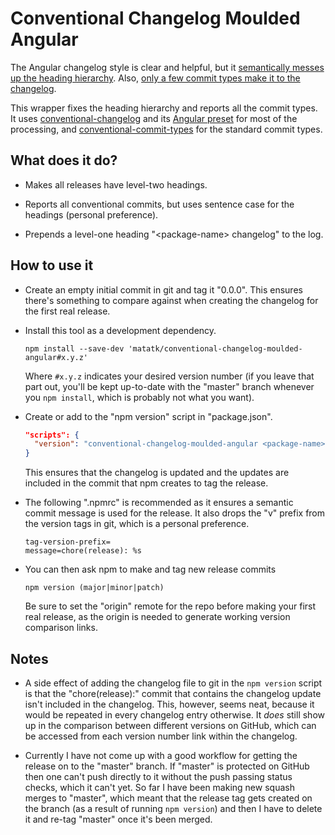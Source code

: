 Conventional Changelog Moulded Angular
======================================

The Angular changelog style is clear and helpful, but it [semantically messes up the heading hierarchy](https://github.com/conventional-changelog/standard-version/issues/208). Also, [only a few commit types make it to the changelog](https://github.com/conventional-changelog/conventional-changelog/issues/317).

This wrapper fixes the heading hierarchy and reports all the commit types. It uses [conventional-changelog](https://github.com/conventional-changelog/conventional-changelog) and its [Angular preset](https://github.com/conventional-changelog/conventional-changelog/tree/master/packages/conventional-changelog-angular) for most of the processing, and [conventional-commit-types](https://github.com/commitizen/conventional-commit-types) for the standard commit types.

What does it do?
----------------

 * Makes all releases have level-two headings.

 * Reports all conventional commits, but uses sentence case for the headings (personal preference).

 * Prepends a level-one heading "\<package-name\> changelog" to the log.

How to use it
-------------

 * Create an empty initial commit in git and tag it "0.0.0". This ensures there's something to compare against when creating the changelog for the first real release.

 * Install this tool as a development dependency.

   ```
   npm install --save-dev 'matatk/conventional-changelog-moulded-angular#x.y.z'
   ```

   Where `#x.y.z` indicates your desired version number (if you leave that part out, you'll be kept up-to-date with the "master" branch whenever you `npm install`, which is probably not what you want).

 * Create or add to the "npm version" script in "package.json".

   ```json
   "scripts": {
     "version": "conventional-changelog-moulded-angular <package-name> && git add CHANGELOG.md"
   }
   ```

   This ensures that the changelog is updated and the updates are included in the commit that npm creates to tag the release.

 * The following ".npmrc" is recommended as it ensures a semantic commit message is used for the release. It also drops the "v" prefix from the version tags in git, which is a personal preference.

   ```
   tag-version-prefix=
   message=chore(release): %s
   ```

 * You can then ask npm to make and tag new release commits

   ```
   npm version (major|minor|patch)
   ```

   Be sure to set the "origin" remote for the repo before making your first real release, as the origin is needed to generate working version comparison links.

Notes
-----

 * A side effect of adding the changelog file to git in the `npm version` script is that the "chore(release):" commit that contains the changelog update isn't included in the changelog. This, however, seems neat, because it would be repeated in every changelog entry otherwise. It *does* still show up in the comparison between different versions on GitHub, which can be accessed from each version number link within the changelog.

 * Currently I have not come up with a good workflow for getting the release on to the "master" branch. If "master" is protected on GitHub then one can't push directly to it without the push passing status checks, which it can't yet. So far I have been making new squash merges to "master", which meant that the release tag gets created on the branch (as a result of running `npm version`) and then I have to delete it and re-tag "master" once it's been merged.
